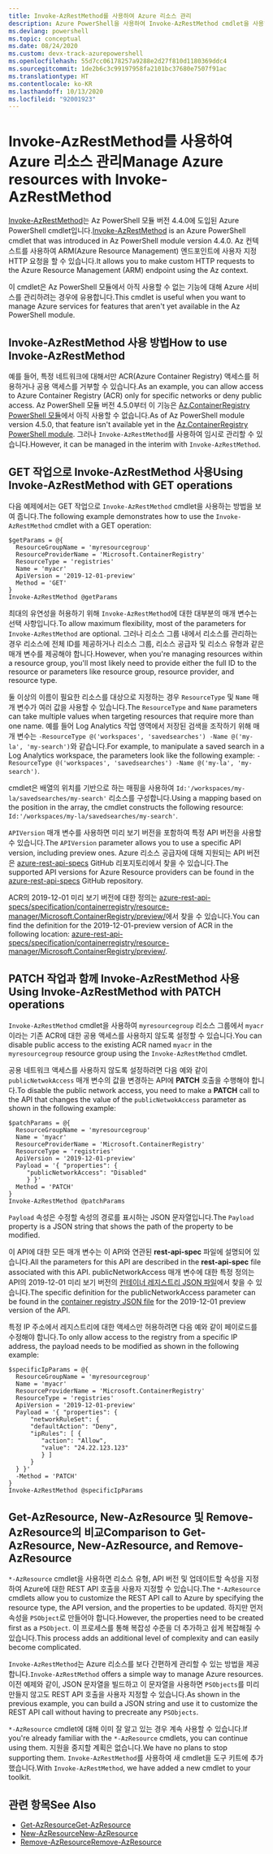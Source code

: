 ```yaml
---
title: Invoke-AzRestMethod를 사용하여 Azure 리소스 관리
description: Azure PowerShell을 사용하여 Invoke-AzRestMethod cmdlet을 사용하여 리소스를 관리하는 방법입니다.
ms.devlang: powershell
ms.topic: conceptual
ms.date: 08/24/2020
ms.custom: devx-track-azurepowershell
ms.openlocfilehash: 55d7cc06178257a9288e2d27f810d1180369ddc4
ms.sourcegitcommit: 1de2b6c3c99197958fa2101bc37680e7507f91ac
ms.translationtype: HT
ms.contentlocale: ko-KR
ms.lasthandoff: 10/13/2020
ms.locfileid: "92001923"
---
```

# <a name="manage-azure-resources-with-invoke-azrestmethod"></a><span data-ttu-id="e319e-103">Invoke-AzRestMethod를 사용하여 Azure 리소스 관리</span><span class="sxs-lookup"><span data-stu-id="e319e-103">Manage Azure resources with Invoke-AzRestMethod</span></span>

<span data-ttu-id="e319e-104">[Invoke-AzRestMethod](/powershell/module/az.accounts/invoke-azrestmethod)는 Az PowerShell 모듈 버전 4.4.0에 도입된 Azure PowerShell cmdlet입니다.</span><span class="sxs-lookup"><span data-stu-id="e319e-104">[Invoke-AzRestMethod](/powershell/module/az.accounts/invoke-azrestmethod) is an Azure PowerShell cmdlet that was introduced in Az PowerShell module version 4.4.0.</span></span> <span data-ttu-id="e319e-105">Az 컨텍스트를 사용하여 ARM(Azure Resource Management) 엔드포인트에 사용자 지정 HTTP 요청을 할 수 있습니다.</span><span class="sxs-lookup"><span data-stu-id="e319e-105">It allows you to make custom HTTP requests to the Azure Resource Management (ARM) endpoint using the Az context.</span></span>

<span data-ttu-id="e319e-106">이 cmdlet은 Az PowerShell 모듈에서 아직 사용할 수 없는 기능에 대해 Azure 서비스를 관리하려는 경우에 유용합니다.</span><span class="sxs-lookup"><span data-stu-id="e319e-106">This cmdlet is useful when you want to manage Azure services for features that aren't yet available in the Az PowerShell module.</span></span>

## <a name="how-to-use-invoke-azrestmethod"></a><span data-ttu-id="e319e-107">Invoke-AzRestMethod 사용 방법</span><span class="sxs-lookup"><span data-stu-id="e319e-107">How to use Invoke-AzRestMethod</span></span>

<span data-ttu-id="e319e-108">예를 들어, 특정 네트워크에 대해서만 ACR(Azure Container Registry) 액세스를 허용하거나 공용 액세스를 거부할 수 있습니다.</span><span class="sxs-lookup"><span data-stu-id="e319e-108">As an example, you can allow access to Azure Container Registry (ACR) only for specific networks or deny public access.</span></span> <span data-ttu-id="e319e-109">Az PowerShell 모듈 버전 4.5.0부터 이 기능은 [Az.ContainerRegistry PowerShell 모듈](/powershell/module/Az.ContainerRegistry/)에서 아직 사용할 수 없습니다.</span><span class="sxs-lookup"><span data-stu-id="e319e-109">As of Az PowerShell module version 4.5.0, that feature isn't available yet in the [Az.ContainerRegistry PowerShell module](/powershell/module/Az.ContainerRegistry/).</span></span> <span data-ttu-id="e319e-110">그러나 `Invoke-AzRestMethod`를 사용하여 임시로 관리할 수 있습니다.</span><span class="sxs-lookup"><span data-stu-id="e319e-110">However, it can be managed in the interim with `Invoke-AzRestMethod`.</span></span>

## <a name="using-invoke-azrestmethod-with-get-operations"></a><span data-ttu-id="e319e-111">GET 작업으로 Invoke-AzRestMethod 사용</span><span class="sxs-lookup"><span data-stu-id="e319e-111">Using Invoke-AzRestMethod with GET operations</span></span>

<span data-ttu-id="e319e-112">다음 예제에서는 GET 작업으로 `Invoke-AzRestMethod` cmdlet을 사용하는 방법을 보여 줍니다.</span><span class="sxs-lookup"><span data-stu-id="e319e-112">The following example demonstrates how to use the `Invoke-AzRestMethod` cmdlet with a GET operation:</span></span>

```azurepowershell-interactive
$getParams = @{
  ResourceGroupName = 'myresourcegroup'
  ResourceProviderName = 'Microsoft.ContainerRegistry'
  ResourceType = 'registries'
  Name = 'myacr'
  ApiVersion = '2019-12-01-preview'
  Method = 'GET'
}
Invoke-AzRestMethod @getParams
```

<span data-ttu-id="e319e-113">최대의 유연성을 허용하기 위해 `Invoke-AzRestMethod`에 대한 대부분의 매개 변수는 선택 사항입니다.</span><span class="sxs-lookup"><span data-stu-id="e319e-113">To allow maximum flexibility, most of the parameters for `Invoke-AzRestMethod` are optional.</span></span>
<span data-ttu-id="e319e-114">그러나 리소스 그룹 내에서 리소스를 관리하는 경우 리소스에 전체 ID를 제공하거나 리소스 그룹, 리소스 공급자 및 리소스 유형과 같은 매개 변수를 제공해야 합니다.</span><span class="sxs-lookup"><span data-stu-id="e319e-114">However, when you're managing resources within a resource group, you'll most likely need to provide either the full ID to the resource or parameters like resource group, resource provider, and resource type.</span></span>

<span data-ttu-id="e319e-115">둘 이상의 이름이 필요한 리소스를 대상으로 지정하는 경우 `ResourceType` 및 `Name` 매개 변수가 여러 값을 사용할 수 있습니다.</span><span class="sxs-lookup"><span data-stu-id="e319e-115">The `ResourceType` and `Name` parameters can take multiple values when targeting resources that require more than one name.</span></span> <span data-ttu-id="e319e-116">예를 들어 Log Analytics 작업 영역에서 저장된 검색을 조작하기 위해 매개 변수는 `-ResourceType @('workspaces', 'savedsearches') -Name @('my-la', 'my-search')`와 같습니다.</span><span class="sxs-lookup"><span data-stu-id="e319e-116">For example, to manipulate a saved search in a Log Analytics workspace, the parameters look like the following example: `-ResourceType @('workspaces', 'savedsearches') -Name @('my-la', 'my-search')`.</span></span>

<span data-ttu-id="e319e-117">cmdlet은 배열의 위치를 기반으로 하는 매핑을 사용하여 `Id:'/workspaces/my-la/savedsearches/my-search'` 리소스를 구성합니다.</span><span class="sxs-lookup"><span data-stu-id="e319e-117">Using a mapping based on the position in the array, the cmdlet constructs the following resource: `Id:'/workspaces/my-la/savedsearches/my-search'`.</span></span>

<span data-ttu-id="e319e-118">`APIVersion` 매개 변수를 사용하면 미리 보기 버전을 포함하여 특정 API 버전을 사용할 수 있습니다.</span><span class="sxs-lookup"><span data-stu-id="e319e-118">The `APIVersion` parameter allows you to use a specific API version, including preview ones.</span></span> <span data-ttu-id="e319e-119">Azure 리소스 공급자에 대해 지원되는 API 버전은 [azure-rest-api-specs](https://github.com/Azure/azure-rest-api-specs) GitHub 리포지토리에서 찾을 수 있습니다.</span><span class="sxs-lookup"><span data-stu-id="e319e-119">The supported API versions for Azure Resource providers can be found in the [azure-rest-api-specs](https://github.com/Azure/azure-rest-api-specs) GitHub repository.</span></span>

<span data-ttu-id="e319e-120">ACR의 2019-12-01 미리 보기 버전에 대한 정의는 [azure-rest-api-specs/specification/containerregistry/resource-manager/Microsoft.ContainerRegistry/preview/](https://github.com/Azure/azure-rest-api-specs/tree/master/specification/containerregistry/resource-manager/Microsoft.ContainerRegistry/preview)에서 찾을 수 있습니다.</span><span class="sxs-lookup"><span data-stu-id="e319e-120">You can find the definition for the 2019-12-01-preview version of ACR in the following location: [azure-rest-api-specs/specification/containerregistry/resource-manager/Microsoft.ContainerRegistry/preview/](https://github.com/Azure/azure-rest-api-specs/tree/master/specification/containerregistry/resource-manager/Microsoft.ContainerRegistry/preview).</span></span>

## <a name="using-invoke-azrestmethod-with-patch-operations"></a><span data-ttu-id="e319e-121">PATCH 작업과 함께 Invoke-AzRestMethod 사용</span><span class="sxs-lookup"><span data-stu-id="e319e-121">Using Invoke-AzRestMethod with PATCH operations</span></span>

<span data-ttu-id="e319e-122">`Invoke-AzRestMethod` cmdlet을 사용하여 `myresourcegroup` 리소스 그룹에서 `myacr`이라는 기존 ACR에 대한 공용 액세스를 사용하지 않도록 설정할 수 있습니다.</span><span class="sxs-lookup"><span data-stu-id="e319e-122">You can disable public access to the existing ACR named `myacr` in the `myresourcegroup` resource group using the `Invoke-AzRestMethod` cmdlet.</span></span>

<span data-ttu-id="e319e-123">공용 네트워크 액세스를 사용하지 않도록 설정하려면 다음 예와 같이 `publicNetwokAccess` 매개 변수의 값을 변경하는 API에 **PATCH** 호출을 수행해야 합니다.</span><span class="sxs-lookup"><span data-stu-id="e319e-123">To disable the public network access, you need to make a **PATCH** call to the API that changes the value of the `publicNetwokAccess` parameter as shown in the following example:</span></span>

```azurepowershell-interactive
$patchParams = @{
  ResourceGroupName = 'myresourcegroup'
  Name = 'myacr'
  ResourceProviderName = 'Microsoft.ContainerRegistry'
  ResourceType = 'registries'
  ApiVersion = '2019-12-01-preview'
  Payload = '{ "properties": {
     "publicNetworkAccess": "Disabled"
     } }'
  Method = 'PATCH'
}
Invoke-AzRestMethod @patchParams
```

<span data-ttu-id="e319e-124">`Payload` 속성은 수정할 속성의 경로를 표시하는 JSON 문자열입니다.</span><span class="sxs-lookup"><span data-stu-id="e319e-124">The `Payload` property is a JSON string that shows the path of the property to be modified.</span></span>

<span data-ttu-id="e319e-125">이 API에 대한 모든 매개 변수는 이 API와 연관된 **rest-api-spec** 파일에 설명되어 있습니다.</span><span class="sxs-lookup"><span data-stu-id="e319e-125">All the parameters for this API are described in the **rest-api-spec** file associated with this API.</span></span>
<span data-ttu-id="e319e-126">publicNetworkAccess 매개 변수에 대한 특정 정의는 API의 2019-12-01 미리 보기 버전의 [ 컨테이너 레지스트리 JSON 파일](https://github.com/Azure/azure-rest-api-specs/blob/2a9da9a79d0a7b74089567ec4f0289f3e0f31bec/specification/containerregistry/resource-manager/Microsoft.ContainerRegistry/preview/2019-12-01-preview/containerregistry.json)에서 찾을 수 있습니다.</span><span class="sxs-lookup"><span data-stu-id="e319e-126">The specific definition for the publicNetworkAccess parameter can be found in the [container registry JSON file](https://github.com/Azure/azure-rest-api-specs/blob/2a9da9a79d0a7b74089567ec4f0289f3e0f31bec/specification/containerregistry/resource-manager/Microsoft.ContainerRegistry/preview/2019-12-01-preview/containerregistry.json) for the 2019-12-01 preview version of the API.</span></span>

<span data-ttu-id="e319e-127">특정 IP 주소에서 레지스트리에 대한 액세스만 허용하려면 다음 예와 같이 페이로드를 수정해야 합니다.</span><span class="sxs-lookup"><span data-stu-id="e319e-127">To only allow access to the registry from a specific IP address, the payload needs to be modified as shown in the following example:</span></span>

```azurepowershell-interactive
$specificIpParams = @{
  ResourceGroupName = 'myresourcegroup'
  Name = 'myacr'
  ResourceProviderName = 'Microsoft.ContainerRegistry'
  ResourceType = 'registries'
  ApiVersion = '2019-12-01-preview'
  Payload = '{ "properties": {
      "networkRuleSet": {
      "defaultAction": "Deny",
      "ipRules": [ {
         "action": "Allow",
         "value": "24.22.123.123"
         } ]
      }
  } }'
  -Method = 'PATCH'
}
Invoke-AzRestMethod @specificIpParams
```

## <a name="comparison-to-get-azresource-new-azresource-and-remove-azresource"></a><span data-ttu-id="e319e-128">Get-AzResource, New-AzResource 및 Remove-AzResource의 비교</span><span class="sxs-lookup"><span data-stu-id="e319e-128">Comparison to Get-AzResource, New-AzResource, and Remove-AzResource</span></span>

<span data-ttu-id="e319e-129">`*-AzResource` cmdlet을 사용하면 리소스 유형, API 버전 및 업데이트할 속성을 지정하여 Azure에 대한 REST API 호출을 사용자 지정할 수 있습니다.</span><span class="sxs-lookup"><span data-stu-id="e319e-129">The `*-AzResource` cmdlets allow you to customize the REST API call to Azure by specifying the resource type, the API version, and the properties to be updated.</span></span> <span data-ttu-id="e319e-130">하지만 먼저 속성을 `PSObject`로 만들어야 합니다.</span><span class="sxs-lookup"><span data-stu-id="e319e-130">However, the properties need to be created first as a `PSObject`.</span></span> <span data-ttu-id="e319e-131">이 프로세스를 통해 복잡성 수준을 더 추가하고 쉽게 복잡해질 수 있습니다.</span><span class="sxs-lookup"><span data-stu-id="e319e-131">This process adds an additional level of complexity and can easily become complicated.</span></span>

<span data-ttu-id="e319e-132">`Invoke-AzRestMethod`는 Azure 리소스를 보다 간편하게 관리할 수 있는 방법을 제공합니다.</span><span class="sxs-lookup"><span data-stu-id="e319e-132">`Invoke-AzRestMethod` offers a simple way to manage Azure resources.</span></span> <span data-ttu-id="e319e-133">이전 예제와 같이, JSON 문자열을 빌드하고 이 문자열을 사용하면 `PSObjects`를 미리 만들지 않고도 REST API 호출을 사용자 지정할 수 있습니다.</span><span class="sxs-lookup"><span data-stu-id="e319e-133">As shown in the previous example, you can build a JSON string and use it to customize the REST API call without having to precreate any `PSObjects`.</span></span>

<span data-ttu-id="e319e-134">`*-AzResource` cmdlet에 대해 이미 잘 알고 있는 경우 계속 사용할 수 있습니다.</span><span class="sxs-lookup"><span data-stu-id="e319e-134">If you're already familiar with the `*-AzResource` cmdlets, you can continue using them.</span></span> <span data-ttu-id="e319e-135">지원을 중지할 계획은 없습니다.</span><span class="sxs-lookup"><span data-stu-id="e319e-135">We have no plans to stop supporting them.</span></span> <span data-ttu-id="e319e-136">`Invoke-AzRestMethod`를 사용하여 새 cmdlet을 도구 키트에 추가했습니다.</span><span class="sxs-lookup"><span data-stu-id="e319e-136">With `Invoke-AzRestMethod`, we have added a new cmdlet to your toolkit.</span></span>

## <a name="see-also"></a><span data-ttu-id="e319e-137">관련 항목</span><span class="sxs-lookup"><span data-stu-id="e319e-137">See Also</span></span>

* [<span data-ttu-id="e319e-138">Get-AzResource</span><span class="sxs-lookup"><span data-stu-id="e319e-138">Get-AzResource</span></span>](/powershell/module/az.resources/get-azresource)
* [<span data-ttu-id="e319e-139">New-AzResource</span><span class="sxs-lookup"><span data-stu-id="e319e-139">New-AzResource</span></span>](/powershell/module/az.resources/new-azresource)
* [<span data-ttu-id="e319e-140">Remove-AzResource</span><span class="sxs-lookup"><span data-stu-id="e319e-140">Remove-AzResource</span></span>](/powershell/module/az.resources/remove-azresource)
